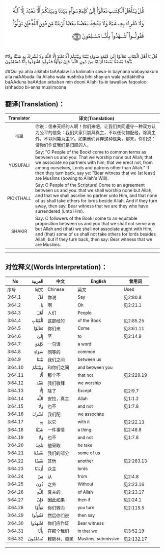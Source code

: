 ![003:064](images/003_064.gif)

#قُلْ يَا أَهْلَ الْكِتَابِ تَعَالَوْا إِلَىٰ كَلِمَةٍ سَوَاءٍ بَيْنَنَا وَبَيْنَكُمْ أَلَّا نَعْبُدَ إِلَّا اللَّهَ وَلَا نُشْرِكَ بِهِ شَيْئًا وَلَا يَتَّخِذَ بَعْضُنَا بَعْضًا أَرْبَابًا مِنْ دُونِ اللَّهِ ۚ فَإِنْ تَوَلَّوْا فَقُولُوا اشْهَدُوا بِأَنَّا مُسْلِمُونَ 

##Qul ya ahla alkitabi taAAalaw ila kalimatin sawa-in baynana wabaynakum alla naAAbuda illa Allaha wala nushrika bihi shay-an wala yattakhitha baAAduna baAAdan arbaban min dooni Allahi fa-in tawallaw faqooloo ishhadoo bi-anna muslimoona 

## 翻译(Translation)：

| Translator | 译文(Translation)                                            |
| :--------: | ------------------------------------------------------------ |
|    马坚    | 你说：信奉天经的人啊！你们来吧，让我们共同遵守一种双方认为公平的信条：我们大家只崇拜真主，不以任何物配他，除真主外，不以同类为主宰。如果他们背弃这种信条，那末，你们说：请你们作证我们是归顺的人。 |
|  YUSUFALI  | Say: "O People of the Book! come to common terms as between us and you: That we worship none but Allah; that we associate no partners with him; that we erect not, from among ourselves, Lords and patrons other than Allah." If then they turn back, say ye: "Bear witness that we (at least) are Muslims (bowing to Allah's Will). |
| PICKTHALL  | Say: O People of the Scripture! Come to an agreement between us and you: that we shall worship none but Allah, and that we shall ascribe no partner unto Him, and that none of us shall take others for lords beside Allah. And if they turn away, then say: Bear witness that we are they who have surrendered (unto Him). |
|   SHAKIR   | Say: O followers of the Book! come to an equitable proposition between us and you that we shall not serve any but Allah and (that) we shall not associate aught with Him, and (that) some of us shall not take others for lords besides Allah; but if they turn back, then say: Bear witness that we are Muslims. |

---

## 对位释义(Words Interpretation)：

| No   | العربية | 中文    | English | 曾用词 |
| ---- | ------: | ------- | ------- | ------ |
| 序号 |    阿文 | Chinese | 英文    | Used   |
| 3:64.1  | قُلْ     | 你说         | Say                 | 见2:80.8   |
| 3:64.2  | يَا     | 啊           | Oh                  | 见2:21.1   |
| 3:64.3  | أَهْلَ    | 人们         | People              |            |
| 3:64.4  | الْكِتَابِ | 这部经的     | of the Book         | 见2:85.25  |
| 3:64.5  | تَعَالَوْا | 你们来       | Come                | 见3:61.11  |
| 3:64.6  | إِلَىٰ    | 至           | to                  | 见2:14.9   |
| 3:64.7  | كَلِمَةٍ   | 一句话       | a word              |            |
| 3:64.8  | سَوَاءٍ   | 同等的       | common              |            |
| 3:64.9  | بَيْنَنَا  | 我们之间     | between us          |            |
| 3:64.10 | وَبَيْنَكُمْ | 和你们之间   | and between you     |            |
| 3:64.11 | أَلَّا    | 那个不       | that not            | 见2:229.19 |
| 3:64.12 | نَعْبُدَ   | 我们敬拜     | we worship          |            |
| 3:64.13 | إِلَّا    | 除了         | Except              | 见2:9.7    |
| 3:64.14 | اللَّهَ   | 安拉，真主   | Allah               | 见1:1.2    |
| 3:64.15 | وَلَا    | 也不         | and not             | 见1:7.8    |
| 3:64.16 | نُشْرِكَ   | 我们配       | we associate        |            |
| 3:64.17 | بِهِ     | 以它         | with it             | 见2:22.13  |
| 3:64.18 | شَيْئًا   | 一件事情     | a thing             | 见2:48.8   |
| 3:64.19 | وَلَا    | 也不         | and not             | 见1:7.8    |
| 3:64.20 | يَتَّخِذَ   | 他采取       | he take             |            |
| 3:64.21 | بَعْضُنَا  | 我们的部分   | some of us          |            |
| 3:64.22 | بَعْضًا   | 其他         | another             | 见2:283.13 |
| 3:64.23 | أَرْبَابًا | 众主         | lords               |            |
| 3:64.24 | مِنْ     | 从           | from                | 见2:4.8    |
| 3:64.25 | دُونِ    | 之外         | Without             | 见2:23.16  |
| 3:64.26 |    اللَّهِ | 真主的       | of Allah            | 见2:23.17  |
| 3:64.27 | فَإِنْ    | 因此如果     | then if             | 见2:24.1   |
| 3:64.28 | تَوَلَّوْا  | 你们转向     | you turn            | 见2:115.5  |
| 3:64.29 | فَقُولُوا | 然后你们说   | then say            |            |
| 3:64.30 | اشْهَدُوا | 你们应作证   | Bear witness        |            |
| 3:64.31 | بِأَنَّا   | 在那个我们   | in that we          | 见3:52.19  |
| 3:64.32 | مُسْلِمُونَ | 穆斯林，顺民 | Muslims, submissive | 见2:132.17 |

---
